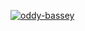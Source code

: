 [![oddy-bassey](https://circleci.com/gh/oddy-bassey/transaction.svg?style=svg)](https://circleci.com/gh/oddy-bassey/transaction)